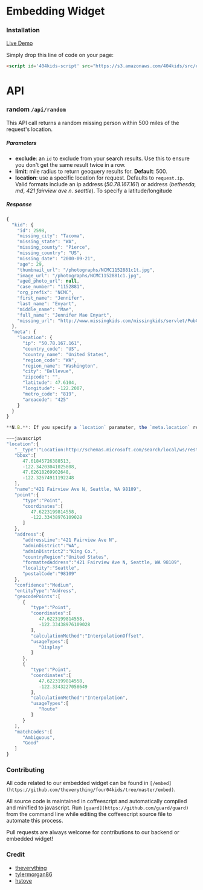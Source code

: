 # Embedding Widget

### Installation

[Live Demo](https://s3.amazonaws.com/404kids/public/demo.html)

Simply drop this line of code on your page:

~~~HTML
<script id='404kids-script' src="https://s3.amazonaws.com/404kids/src/embed.js" type="text/javascript"></script>
~~~

# API

### random `/api/random`

This API call returns a random missing person within 500 miles of the request's location.

##### Parameters

- **exclude**: an `id` to exclude from your search results. Use this to ensure you don't get the same result twice in a row.
- **limit**: mile radius to return geoquery results for. **Default**: 500.
- **location**: use a specific location for request. Defaults to `request.ip`. Valid formats include an ip address (*50.78.167.161*) or address (*bethesda, md*, *421 fairview ave n. seattle*). To specify a latitude/longitude

##### Response

~~~javascript
{
  "kid": {
    "id": 2598,
    "missing_city": "Tacoma",
    "missing_state": "WA",
    "missing_county": "Pierce",
    "missing_country": "US",
    "missing_date": "2000-09-21",
    "age": 29,
    "thumbnail_url": "/photographs/NCMC1152881c1t.jpg",
    "image_url": "/photographs/NCMC1152881c1.jpg",
    "aged_photo_url": null,
    "case_number": "1152881",
    "org_prefix": "NCMC",
    "first_name": "Jennifer",
    "last_name": "Enyart",
    "middle_name": "Mae",
    "full_name": "Jennifer Mae Enyart",
    "missing_url": "http://www.missingkids.com/missingkids/servlet/PubCaseSearchServlet?act=viewPoster&caseNum=1152881&orgPrefix=NCMC"
  },
  "meta": {
    "location": {
      "ip": "50.78.167.161",
      "country_code": "US",
      "country_name": "United States",
      "region_code": "WA",
      "region_name": "Washington",
      "city": "Bellevue",
      "zipcode": "",
      "latitude": 47.6104,
      "longitude": -122.2007,
      "metro_code": "819",
      "areacode": "425"
    }
  }
}

**N.B.**: If you specify a `location` paramater, the `meta.location` response will take the following form:

~~~javascript
"location":{
   "__type":"Location:http://schemas.microsoft.com/search/local/ws/rest/v1",
   "bbox":[
      47.61845726388513,
      -122.34203041025808,
      47.62618269902648,
      -122.32674911192248
   ],
   "name":"421 Fairview Ave N, Seattle, WA 98109",
   "point":{
      "type":"Point",
      "coordinates":[
         47.6223199814558,
         -122.33438976109028
      ]
   },
   "address":{
      "addressLine":"421 Fairview Ave N",
      "adminDistrict":"WA",
      "adminDistrict2":"King Co.",
      "countryRegion":"United States",
      "formattedAddress":"421 Fairview Ave N, Seattle, WA 98109",
      "locality":"Seattle",
      "postalCode":"98109"
   },
   "confidence":"Medium",
   "entityType":"Address",
   "geocodePoints":[
      {
         "type":"Point",
         "coordinates":[
            47.6223199814558,
            -122.33438976109028
         ],
         "calculationMethod":"InterpolationOffset",
         "usageTypes":[
            "Display"
         ]
      },
      {
         "type":"Point",
         "coordinates":[
            47.6223199814558,
            -122.3343227058649
         ],
         "calculationMethod":"Interpolation",
         "usageTypes":[
            "Route"
         ]
      }
   ],
   "matchCodes":[
      "Ambiguous",
      "Good"
   ]
}
~~~

### Contributing

All code related to our embedded widget can be found in `[/embed](https://github.com/theverything/four04kids/tree/master/embed)`.

All source code is maintained in coffeescript and automatically compiled and minified to javascript. Run `[guard](https://github.com/guard/guard)` from the command line while editing the coffeescript source file to automate this process.

Pull requests are always welcome for contributions to our backend or embedded widget!

### Credit

- [theverything](https://github.com/theverything)
- [tylermorgan86](https://github.com/tylermorgan86)
- [hstove](https://github.com/hstove)